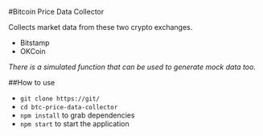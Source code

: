 #Bitcoin Price Data Collector

Collects market data from these two crypto exchanges.

* Bitstamp
* OKCoin

*There is a simulated function that can be used to generate mock data too.*

##How to use

* `git clone https://git/`
* `cd btc-price-data-collector`
* `npm install` to grab dependencies
* `npm start` to start the application